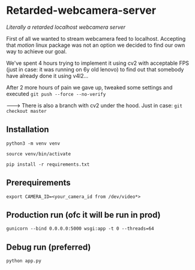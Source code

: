 # Retarded-webcamera-server
*Literally a retarded localhost webcamera server*

First of all we wanted to stream webcamera feed to localhost. Accepting that *motion* linux package was not an option we decided to find our own way to achieve our goal.

We've spent 4 hours trying to implement it using cv2 with acceptable FPS (just in case: it was running on 6y old lenovo) to find out that somebody have already done it using v4l2...

After 2 more hours of pain we gave up, tweaked some settings and executed ```git push --force --no-verify```

---> There is also a branch with cv2 under the hood. Just in case: ```git checkout master```


## Installation 
```python3 -m venv venv```

```source venv/bin/activate```

```pip install -r requirements.txt```

## Prerequirements
```export CAMERA_ID=<your_camera_id from /dev/video*>```

## Production run (ofc it will be run in prod)
```gunicorn --bind 0.0.0.0:5000 wsgi:app -t 0 --threads=64```

## Debug run (preferred)
```python app.py```
